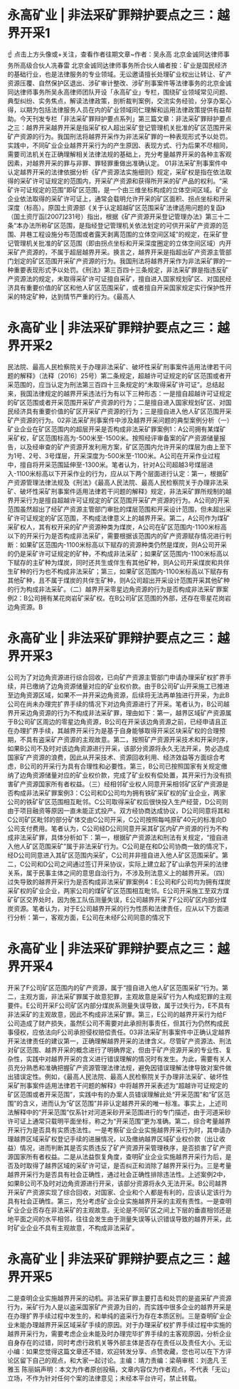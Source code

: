 # 永高矿业 | 非法采矿罪辩护要点之三：越界开采1

☝ 点击上方头像或+关注，查看作者往期文章~作者：吴永高 北京金诚同达律师事务所高级合伙人冼春雷 北京金诚同达律师事务所合伙人编者按：矿业是国民经济的基础行业，也是法律服务的专业领域。无讼邀请擅长处理矿业权出让转让、矿产资源压覆、自然保护区退出、涉矿审计整改、涉矿刑事案件等法律事务的北京金诚同达律师事务所吴永高律师团队开设「永高矿业」专栏，围绕矿业领域常见问题、典型纠纷、实务焦点，解读法律政策，剖析裁判案例，交流实务经验，分享办案心得，以期为包括法律服务人员在内的矿业领域同仁理解和运用法律政策提供有益帮助。今天刊发专栏「非法采矿罪辩护要点系列」第三篇文章：非法采矿罪辩护要点之三：越界开采越界开采是指采矿权人超出采矿登记管理机关批准的矿区范围开采矿产资源的行为。我国刑法将越界开采作为非法采矿罪的一种表现形式予以处罚。实践中，不同矿业企业越界开采行为的产生原因、表现方式、行为后果不尽相同，需要司法机关在正确理解相关法律法规的基础上，充分考量越界开采的各种主客观因素，对越界开采的罪与非罪、罪轻罪重做出准确认定。 01非法采矿刑事案件中认定越界开采的法律依据分析《矿产资源法实施细则》规定，采矿权是指在依法取得的采矿许可证规定的范围内，开采矿产资源和获得所开采的矿产品的权利。“采矿许可证规定的范围”即矿区范围，是一个由三维坐标构成的立体空间区域。矿业企业依法取得的采矿许可证上，通常会载明允许开采的矿区面积、拐点坐标和开采深度（标高）。原国土资源部《关于认定超越矿区范围采矿法律适用问题的复函》（国土资厅函[2007]231号）指出，根据《矿产资源开采登记管理办法》第三十二条“本办法所称矿区范围，是指经登记管理机关依法划定的可供开采矿产资源的范围、井巷工程设施分布范围或者露天剥离范围的立体空间区域”的规定，在采矿登记管理机关批准的矿区范围（即由拐点坐标和开采深度圈定的立体空间区域）内开采矿产资源的，不属于超层越界开采。换言之，越界开采是指超出矿产资源主管部门划定的矿区范围开采矿产资源的行为。我国刑法将越界开采作为非法采矿罪的一种重要表现形式予以处罚。《刑法》第三百四十三条规定，非法采矿罪是指违反矿产资源法的规定，未取得采矿许可证擅自采矿，擅自进入国家规划矿区、对国民经济具有重要价值的矿区和他人矿区范围采矿，或者擅自开采国家规定实行保护性开采的特定矿种，达到情节严重的行为。《最高人

# 永高矿业 | 非法采矿罪辩护要点之三：越界开采2

民法院、最高人民检察院关于办理非法采矿、破坏性采矿刑事案件适用法律若干问题的解释》（法释〔2016〕25号）第二条规定，超越许可证规定的矿区范围或者开采范围的，应当认定为刑法第三百四十三条规定的“未取得采矿许可证”。总结起来，我国法律规定的越界开采违法行为有以下三种形态：一是擅自超越许可证规定的矿区范围或者开采范围开采矿产资源的行为；二是擅自进入国家规划矿区、对国民经济具有重要价值的矿区开采矿产资源的行为；三是擅自进入他人矿区范围开采矿产资源的行为。02非法采矿刑事案件中涉及越界开采问题的典型案例分析（一）矿业企业在矿区范围内的超层开采是否构成非法采矿罪案例1：A公司拥有某煤矿采矿权，矿区范围标高为-500米至-1500米。按照经评审备案的矿产资源储量报告，以及经审查的矿产资源开发利用方案，矿区范围内允许开采的煤层为由上至下为1号、2号、3号煤层，开采深度为-500米至-1100米。A公司在开采作业过程中，擅自将开采范围延伸至-1300米。笔者认为，针对A公司超越3号煤层进入-1100米标高以下开采作业的行为，应从以下两个层面进行认定：第一，根据矿产资源管理法律法规及《刑法》《最高人民法院、最高人民检察院关于办理非法采矿、破坏性采矿刑事案件适用法律若干问题的解释》规定，非法采矿罪所规制的越界开采行为是擅自超越许可证规定的矿区范围开采矿产资源的行为。A公司的开采范围虽然超出了经矿产资源主管部门审批的煤层范围和开采设计范围，但未超出采矿许可证规定的矿区范围，不构成法律意义上的越界开采。第二，A公司作为煤矿采矿权人，其有权开采的矿产资源种类为煤炭，A公司在矿区范围内-1100米标高以下的开采行为是否构成非法采矿，需要根据该范围内的矿产资源赋存情况进行判断：如果矿区范围内-1100米标高以下赋存的资源种类仍然是煤炭，则A公司开采的仍是采矿许可证规定的矿种，不构成非法采矿；如果矿区范围内-1100米标高以下赋存的主矿种为煤炭，同时还共生或伴生有其他矿种，则A公司开采煤炭和共伴生矿种的行为也不构成非法采矿；第三，如果矿区范围内-1100米标高以下赋存有其他矿种，且不属于煤炭的共伴生矿种，则A公司超出开采设计范围开采其他矿种的行为构成非法采矿。（二）越界开采零星边角资源的行为是否构成非法采矿罪案例2：B公司拥有某花岗岩矿采矿权。在B公司矿区范围的外部，还存在零星花岗岩边角资源。B

# 永高矿业 | 非法采矿罪辩护要点之三：越界开采3

公司为了对边角资源进行综合回收，已向矿产资源主管部门申请办理采矿权扩界手续，并已缴纳了边角资源储量对应的矿业权价款。由于B公司矿山开采施工已推进至边角资源区域，如果不一并开采边角资源，后续将无法再单独进行开采，为此B公司在尚未办理完扩界手续的情况下对边角资源进行了开采。笔者认为，B公司越界开采边角资源的行为不构成非法采矿罪，理由如下：第一，越界区域矿产资源属于B公司矿区周边的零星边角资源，B公司在开采该边角资源之前，已经申请且正在办理扩界手续，其越界开采行为是基于自身能够取得开采区块采矿权的合理预期，不具有盗采矿产资源的主观故意。第二，按照矿产资源开采技术和开采时序，如果B公司不及时对该边角资源进行开采，该部分资源将永久无法开采，势必造成国家矿产资源的浪费，因此从开采技术、资源回收利用、经济效益等方面综合考虑，B公司的开采行为具有合理性和必要性。第三，B公司已按照国家有关规定缴纳了边角资源储量对应的矿业权价款，完成了矿业权有偿处置，其开采行为没有损害矿产资源国家所有者权益。（三）经相邻矿业权人同意开采相邻矿区矿产资源是否构成非法采矿罪案例3：C公司和D公司均为拥有铁矿采矿权的矿业企业，两家公司的铁矿矿区范围相互毗邻。C公司取得采矿权后很快投入生产经营，D公司则由于项目融资等原因一直未能正式投产。双方经协商达成协议，D公司同意将其和C公司矿区毗邻的部分矿体交由C公司开采，C公司按照每吨原矿40元的标准向D公司支付费用。笔者认为，C公司经D公司同意开采其矿区内矿产资源的行为不构成非法采矿罪，具体分析如下：第一，根据矿产资源法和刑法有关规定，“擅自进入他人矿区范围采矿”属于非法采矿行为。C公司是在和D公司协商一致的情况下，经D公司同意进入其矿区范围内采矿，C公司并非擅自进入他人矿区范围采矿。第二，C公司和D公司之间通过签订开采协议，实际上建立起了矿山承包开采的法律关系，属于民事主体之间的意思自治行为，不涉及刑法意义上的越界开采。（四）过失导致的越界开采行为是否构成非法采矿罪案例4：E公司和F公司均为拥有煤炭采矿权的矿业企业，两家公司的煤矿矿区范围相互毗邻。E公司开采施工至双方煤矿矿区交界处时，因为施工队伍测量失误，E公司越界开采了F公司矿区内部分煤炭资源。笔者认为，对于E公司越界开采的行为性质和法律责任，应从以下方面进行分析：第一，客观方面，E公司在未经F公司同意的情况下

# 永高矿业 | 非法采矿罪辩护要点之三：越界开采4

开采了F公司矿区范围内的矿产资源，属于“擅自进入他人矿区范围采矿”行为。第二，主观方面，非法采矿罪属于故意犯罪，主观故意是采矿行为人构成犯罪的主观要件。E公司开采F公司矿区内部分煤炭系测量失误导致，属于过失行为，E不具有非法采矿的主观故意，因此不构成非法采矿罪。第三，E公司的越界开采行为给F公司造成了财产损失，虽然E公司不需要对此承担刑事责任，但其行为仍然构成民事侵权，应依法向F公司承担侵权赔偿责任。03非法采矿刑事案件中正确认定越界开采法律责任的建议第一，正确理解越界开采的法律含义。尽管矿产资源法、刑法对矿区范围、越界开采的概念进行了明确界定，但由于矿产资源开采的专业性、复杂性，实践中对越界开采的含义进行错误理解的情况时有发生。为此，需要有关人员充分熟悉和准确把握矿产资源管理法律法规，避免因错误理解法律导致对案件做出错误定性。例如，《最高人民法院、最高人民检察院关于办理非法采矿、破坏性采矿刑事案件适用法律若干问题的解释》中将越界开采表述为“超越许可证规定的矿区范围或者开采范围”，实践中有的办案人员错误理解此处“开采范围”和“矿区范围”的含义，进而认为“矿区范围”并非认定越界开采的唯一标准。事实上，上述司法解释中的“开采范围”仅系针对河道采砂开采范围进行的专门描述，由于河道采砂许可证上通常只载明平面坐标，称之为“开采范围”更为准确。第二，综合考量越界开采行为是否具有实质违法性。一是考察矿业企业实施越界开采行为时，其申请办理越界区域采矿权登记手续的进展情况，以及缴纳越界区域矿业权价款（出让收益）情况，进而判断其是否实质违反了矿产资源开采管理秩序，是否损害了矿产资源国家所有者权益。二是从法益恢复角度，查明矿业企业实施越界开采行为后，是否及时取得了越界区域的采矿许可证，是否纠正和消除了越界开采行为。三是考量越界开采行为是否具有社会正确性，通过社会正确性排除违法性。上述案例2中，如果B公司不及时对边角资源进行开采，该部分资源将永久无法开采。B公司越界开采矿产资源实现了综合回收，对国家、企业和个人都是有利的，应该认定该行为具有社会正确性。第三，充分考虑矿业企业实施越界开采的主观有责性。一是查明矿业企业否存在非法采矿的主观故意。无论是不同矿区之间上下层的垂直相邻还是地平面之间的水平相邻，往往会发生由于测量失误等认识错误导致的越界开采，此时矿业企业不具有主观故意，不构成非法采矿。

# 永高矿业 | 非法采矿罪辩护要点之三：越界开采5

二是查明企业实施越界开采的动机。非法采矿罪主要打击和处罚的是盗采矿产资源行为，采矿行为人是以盗采国家矿产资源为目的，而实践中很多企业的越界开采是在办理扩界手续过程中发生的，和单纯的盗采行为存在本质区别。三是查明矿业企业未能办理越界开采区域采矿手续的原因。对于办理采矿权扩界手续过程中实施的越界开采行为，需要考虑企业未能及时办理完毕扩界手续的主客观原因，分析企业自身存在的过错，同时考虑行政机关等外部主体是否存在责任以及责任大小。无讼小编：如果您觉得这篇文章还不错，欢迎转发分享、点赞收藏，您也可以在下方评论区留下自己的观点，和大家一起讨论。主编：靖力责编：梁萌审核：刘逸凡 王雅玉 陈丽娟声明：本文为作者原创投稿，文章内容仅为作者观点，不代表「无讼」立场，不作为针对任何个案的法律意见；未经本平台许可，禁止转载。

